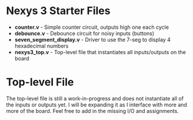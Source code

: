 Nexys 3 Starter Files
===============

* **counter.v**  - Simple counter circuit, outputs high one each cycle
* **debounce.v** - Debounce circuit for noisy inputs (buttons)
* **seven_segment_display.v** - Driver to use the 7-seg to display 4 hexadecimal numbers
* **nexys3_top.v** - Top-level file that instantiates all inputs/outputs on the board

# Top-level File

The top-level file is still a work-in-progress and does not instantiate all of the inputs or outputs yet. I will be expanding it as I interface with more and more of the board. Feel free to add in the missing I/O and assignments.

